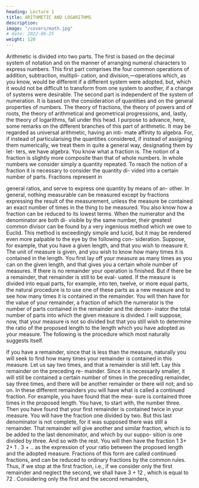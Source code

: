 ```yaml
---
heading: Lecture 1
title: ARITHMETIC AND LOGARITHMS
description: 
image: "/covers/math.jpg"
# date: 2022-06-25
weight: 120
---
```



Arithmetic is divided into two parts. The first is based on
the decimal system of notation and on the manner of arranging
numeral characters to express numbers. This first part comprises
the four common operations of addition, subtraction, multipli-
cation, and division,—operations which, as you know, would be
different if a different system were adopted, but, which it would
not be difficult to transform from one system to another, if a
change of systems were desirable.
The second part is independent of the system of numeration.
It is based on the consideration of quantities and on the general
properties of numbers. The theory of fractions, the theory of
powers and of roots, the theory of arithmetical and geometrical
progressions, and, lastly, the theory of logarithms, fall under this
head. I purpose to advance, here, some remarks on the different
branches of this part of arithmetic.
It may be regarded as universal arithmetic, having an inti-
mate affinity to algebra. For, if instead of particularising the
quantities considered, if instead of assigning them numerically,
we treat them in quite a general way, designating them by let-
ters, we have algebra.
You know what a fraction is. The notion of a fraction is
slightly more composite than that of whole numbers. In whole
numbers we consider simply a quantity repeated. To reach the
notion of a fraction it is necessary to consider the quantity di-
vided into a certain number of parts. Fractions represent in

general ratios, and serve to express one quantity by means of an-
other. In general, nothing measurable can be measured except
by fractions expressing the result of the measurement, unless the
measure be contained an exact number of times in the thing to
be measured.
You also know how a fraction can be reduced to its lowest
terms. When the numerator and the denominator are both di-
visible by the same number, their greatest common divisor can
be found by a very ingenious method which we owe to Euclid.
This method is exceedingly simple and lucid, but it may be
rendered even more palpable to the eye by the following con-
sideration. Suppose, for example, that you have a given length,
and that you wish to measure it. The unit of measure is given,
and you wish to know how many times it is contained in the
length. You first lay off your measure as many times as you can
on the given length, and that gives you a certain whole number
of measures. If there is no remainder your operation is finished.
But if there be a remainder, that remainder is still to be eval-
uated. If the measure is divided into equal parts, for example,
into ten, twelve, or more equal parts, the natural procedure is
to use one of these parts as a new measure and to see how many
times it is contained in the remainder. You will then have for
the value of your remainder, a fraction of which the numerator is
the number of parts contained in the remainder and the denom-
inator the total number of parts into which the given measure
is divided.
I will suppose, now, that your measure is not so divided but
that you still wish to determine the ratio of the proposed length
to the length which you have adopted as your measure. The
following is the procedure which most naturally suggests itself.

If you have a remainder, since that is less than the measure,
naturally you will seek to find how many times your remainder
is contained in this measure. Let us say two times, and that a
remainder is still left. Lay this remainder on the preceding re-
mainder. Since it is necessarily smaller, it will still be contained
a certain number of times in the preceding remainder, say three
times, and there will be another remainder or there will not; and
so on. In these different remainders you will have what is called
a continued fraction. For example, you have found that the mea-
sure is contained three times in the proposed length. You have,
to start with, the number three. Then you have found that your
first remainder is contained twice in your measure. You will
have the fraction one divided by two. But this last denominator
is not complete, for it was supposed there was still a remainder.
That remainder will give another and similar fraction, which is
to be added to the last denominator, and which by our suppo-
sition is one divided by three. And so with the rest. You will
then have the fraction
1
3+
2+
1
.
3 + ..
as the expression of your ratio between the proposed length and
the adopted measure.
Fractions of this form are called continued fractions, and can
be reduced to ordinary fractions by the common rules. Thus,
if we stop at the first fraction, i.e., if we consider only the first
remainder and neglect the second, we shall have 3 + 12 , which is
equal to 72 . Considering only the first and the second remainders,

